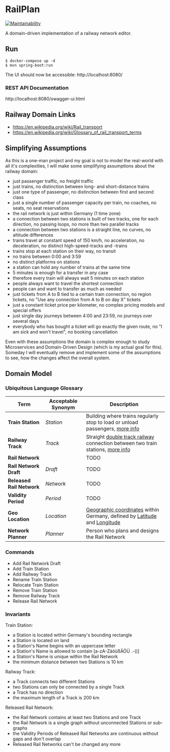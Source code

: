 # RailPlan

[![Maintainability](https://api.codeclimate.com/v1/badges/4b9d0e226c22dcfb33b5/maintainability)](https://codeclimate.com/github/ralfhenze/railplan/maintainability)

A domain-driven implementation of a railway network editor.

## Run

```
$ docker-compose up -d
$ mvn spring-boot:run
```
The UI should now be accessible: http://localhost:8080/

### REST API Documentation

http://localhost:8080/swagger-ui.html

## Railway Domain Links

* https://en.wikipedia.org/wiki/Rail_transport
* https://en.wikipedia.org/wiki/Glossary_of_rail_transport_terms

## Simplifying Assumptions

As this is a one-man project and my goal is not to model the real-world with all it's complexities, I will make some simplifying assumptions about the railway domain:

* just passenger traffic, no freight traffic
* just trains, no distinction between long- and short-distance trains
* just one type of passenger, no distinction between first and second class
* just a single number of passenger capacity per train, no coaches, no seats, no seat reservations
* the rail network is just within Germany (1 time zone)
* a connection between two stations is built of two tracks, one for each direction, no passing loops, no more than two parallel tracks
* a connection between two stations is a straight line, no curves, no altitude differences
* trains travel at constant speed of 150 km/h, no acceleration, no deceleration, no distinct high-speed-tracks and -trains
* trains stop at each station on their way, no transit
* no trains between 0:00 and 3:59
* no distinct platforms on stations
* a station can hold any number of trains at the same time
* 5 minutes is enough for a transfer in any case
* therefore every train will always wait 5 minutes on each station
* people always want to travel the shortest connection
* people can and want to transfer as much as needed
* just tickets from A to B tied to a certain train connection, no region tickets, no "Use any connection from A to B on day X" tickets
* just a constant ticket price per kilometer, no complex pricing models and special offers
* just single day journeys between 4:00 and 23:59, no journeys over several days
* everybody who has bought a ticket will go exactly the given route, no "I am sick and won't travel", no booking cancellation

Even with these assumptions the domain is complex enough to study Microservices and Domain-Driven Design (which is my actual goal for this). Someday I will eventually remove and implement some of the assumptions to see, how the changes affect the overall system.

## Domain Model

### Ubiquitous Language Glossary

Term                      | Acceptable Synonym | Description
--------------------------|--------------------|-----------------------------------------------------
**Train Station**         | _Station_          | Building where trains regularly stop to load or unload passengers, [more info](https://en.wikipedia.org/wiki/Train_station)
**Railway Track**         | _Track_            | Straight [double track railway](https://en.wikipedia.org/wiki/Double-track_railway) connection between two train stations, [more info](https://en.wikipedia.org/wiki/Track_%28rail_transport%29)
**Rail Network**          |                    | TODO
**Rail Network Draft**    | _Draft_            | TODO
**Released Rail Network** | _Network_          | TODO
**Validity Period**       | _Period_           | TODO
**Geo Location**          | _Location_         | [Geographic coordinates](https://en.wikipedia.org/wiki/Geographic_coordinate_system) within Germany, defined by [Latitude](https://en.wikipedia.org/wiki/Latitude) and [Longitude](https://en.wikipedia.org/wiki/Longitude)
**Network Planner**       | _Planner_          | Person who plans and designs the Rail Network

### Commands

* Add Rail Network Draft
* Add Train Station
* Add Railway Track
* Rename Train Station
* Relocate Train Station
* Remove Train Station
* Remove Railway Track
* Release Rail Network

### Invariants

Train Station:

* a Station is located within Germany's bounding rectangle
* a Station is located on land
* a Station's Name begins with an uppercase letter
* a Station's Name is allowed to contain \[a-zA-ZäöüßÄÖÜ .-()\]
* a Station's Name is unique within the Rail Network
* the minimum distance between two Stations is 10 km

Railway Track:

* a Track connects two different Stations
* two Stations can only be connected by a single Track
* a Track has no direction
* the maximum length of a Track is 200 km

Released Rail Network:

* the Rail Network contains at least two Stations and one Track
* the Rail Network is a single graph without unconnected Stations or sub-graphs
* the Validity Periods of Released Rail Networks are continuous without gaps and don't overlap
* Released Rail Networks can't be changed any more
